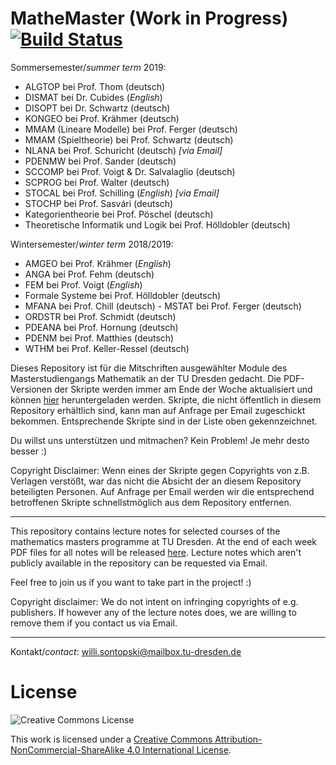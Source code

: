 # MatheMaster (Work in Progress) [![Build Status](https://travis-ci.com/LostInDarkMath/MatheMaster.svg?branch=master)](https://travis-ci.com/LostInDarkMath/MatheMaster)

Sommersemester/*summer term* 2019:
- ALGTOP bei Prof. Thom (deutsch)
- DISMAT bei Dr. Cubides (*English*)
- DISOPT bei Dr. Schwartz (deutsch)
- KONGEO bei Prof. Krähmer (deutsch)
- MMAM (Lineare Modelle) bei Prof. Ferger (deutsch)
- MMAM (Spieltheorie) bei Prof. Schwartz (deutsch)
- NLANA bei Prof. Schuricht (deutsch) *[*_via Email_*]*
- PDENMW bei Prof. Sander (deutsch)
- SCCOMP bei Prof. Voigt & Dr.  Salvalaglio (deutsch)
- SCPROG bei Prof. Walter (deutsch)
- STOCAL bei Prof. Schilling (*English*) *[*_via Email_*]*
- STOCHP bei Prof. Sasvári (deutsch)
- Kategorientheorie bei Prof. Pöschel (deutsch)
- Theoretische Informatik und Logik bei Prof. Hölldobler (deutsch)

Wintersemester/*winter term* 2018/2019:
- AMGEO bei Prof. Krähmer (*English*)
- ANGA bei Prof. Fehm (deutsch)
- FEM bei Prof. Voigt (*English*)
- Formale Systeme bei Prof. Hölldobler (deutsch)
- MFANA bei Prof. Chill (deutsch) - MSTAT bei Prof. Ferger (deutsch)
- ORDSTR bei Prof. Schmidt (deutsch)
- PDEANA bei Prof. Hornung (deutsch)
- PDENM bei Prof. Matthies (deutsch)
- WTHM bei Prof. Keller-Ressel (deutsch)


Dieses Repository ist für die Mitschriften ausgewählter Module des Masterstudiengangs Mathematik an der TU Dresden gedacht.
Die PDF-Versionen der Skripte werden immer am Ende der Woche aktualisiert und können [hier](https://github.com/LostInDarkMath/MatheMaster/releases/latest) heruntergeladen werden.
Skripte, die nicht öffentlich in diesem Repository erhältlich sind, kann man auf Anfrage per Email zugeschickt bekommen.
Entsprechende Skripte sind in der Liste oben gekennzeichnet.



Du willst uns unterstützen und mitmachen? Kein Problem! Je mehr desto besser :)

Copyright Disclaimer: Wenn eines der Skripte gegen Copyrights von z.B. Verlagen verstößt, war das nicht die Absicht der an diesem Repository beteiligten Personen. Auf Anfrage per Email werden wir die entsprechend betroffenen Skripte schnellstmöglich aus dem Repository entfernen.

---

This repository contains lecture notes for selected courses of the mathematics masters programme at TU Dresden.
At the end of each week PDF files for all notes will be released [here](https://github.com/LostInDarkMath/MatheMaster/releases/latest).
Lecture notes which aren't publicly available in the repository can be requested via Email.



Feel free to join us if you want to take part in the project! :)

Copyright disclaimer: We do not intent on infringing copyrights of e.g. publishers. If however any of the lecture notes does, we are willing to remove them if you contact us via Email.

---

Kontakt/*contact*: willi.sontopski@mailbox.tu-dresden.de
 
# License

![Creative Commons License](https://i.creativecommons.org/l/by-nc-sa/4.0/88x31.png)

This work is licensed under a
[Creative Commons Attribution-NonCommercial-ShareAlike 4.0 International License](http://creativecommons.org/licenses/by-nc-sa/4.0/).
